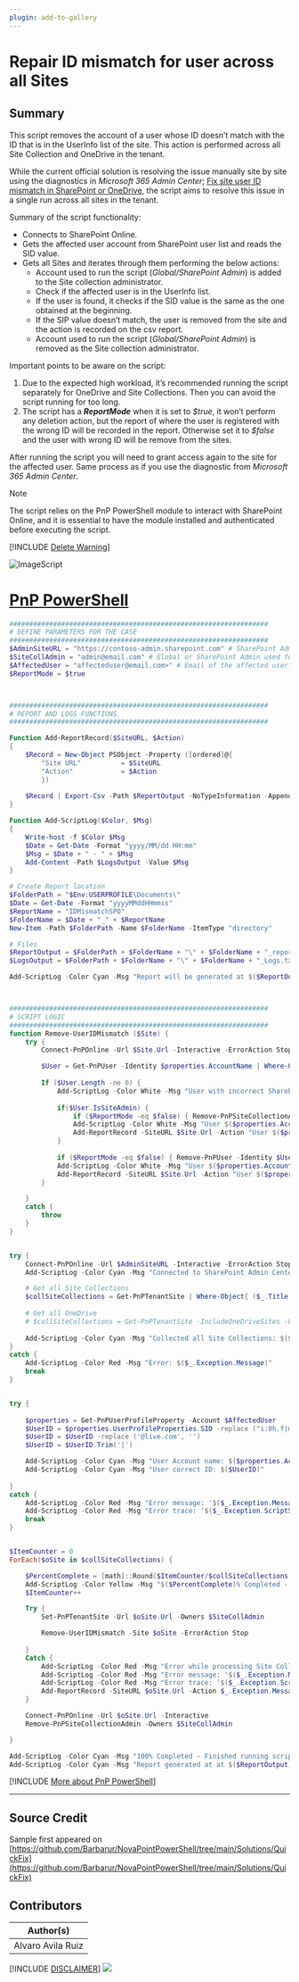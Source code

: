 ```yaml
---
plugin: add-to-gallery
---
```


# Repair ID mismatch for user across all Sites

## Summary

This script removes the account of a user whose ID doesn’t match with the ID that is in the UserInfo list of the site. This action is performed across all Site Collection and OneDrive in the tenant.

While the current official solution is resolving the issue manually site by site using the diagnostics in *Microsoft 365 Admin Center*; [Fix site user ID mismatch in SharePoint or OneDrive]( https://learn.microsoft.com/en-us/sharepoint/troubleshoot/sharing-and-permissions/fix-site-user-id-mismatch), the script aims to resolve this issue in a single run across all sites in the tenant.

Summary of the script functionality:
- Connects to SharePoint Online.
- Gets the affected user account from SharePoint user list and reads the SID value.
- Gets all Sites and iterates through them performing the below actions:
  - Account used to run the script (*Global/SharePoint Admin*) is added to the Site collection administrator.
  - Check if the affected user is in the UserInfo list.
  - If the user is found, it checks if the SID value is the same as the one obtained at the beginning.
  - If the SIP value doesn’t match, the user is removed from the site and the action is recorded on the csv report.
  - Account used to run the script (*Global/SharePoint Admin*) is removed as the Site collection administrator.

Important points to be aware on the script:
1. Due to the expected high workload, it’s recommended running the script separately for OneDrive and Site Collections. Then you can avoid the script running for too long.
2. The script has a ***ReportMode*** when it is set to *\$true*, it won’t perform any deletion action, but the report of where the user is registered with the wrong ID will be recorded in the report. Otherwise set it to *\$false* and the user with wrong ID will be remove from the sites.

After running the script you will need to grant access again to the site for the affected user. Same process as if you use the diagnostic from *Microsoft 365 Admin Center*.

> [!Note]
> The script relies on the PnP PowerShell module to interact with SharePoint Online, and it is essential to have the module installed and authenticated before executing the script.

[!INCLUDE [Delete Warning](../../docfx/includes/DELETE-WARN.md)]

![ImageScript](assets/ScriptPreview.png)

# [PnP PowerShell](#tab/pnpps)

```powershell
#################################################################
# DEFINE PARAMETERS FOR THE CASE
#################################################################
$AdminSiteURL = "https://contoso-admin.sharepoint.com" # SharePoint Admin Center Url
$SiteCollAdmin = "admin@email.com" # Global or SharePoint Admin used for loging running the script.
$AffectedUser = "affecteduser@email.com>" # Email of the affected user.
$ReportMode = $true



#################################################################
# REPORT AND LOGS FUNCTIONS
#################################################################

Function Add-ReportRecord($SiteURL, $Action)
{
    $Record = New-Object PSObject -Property ([ordered]@{
        "Site URL"          = $SiteURL
        "Action"            = $Action
        })
    
    $Record | Export-Csv -Path $ReportOutput -NoTypeInformation -Append
}

Function Add-ScriptLog($Color, $Msg)
{
    Write-host -f $Color $Msg
    $Date = Get-Date -Format "yyyy/MM/dd HH:mm"
    $Msg = $Date + " - " + $Msg
    Add-Content -Path $LogsOutput -Value $Msg
}

# Create Report location
$FolderPath = "$Env:USERPROFILE\Documents\"
$Date = Get-Date -Format "yyyyMMddHHmmss"
$ReportName = "IDMismatchSPO"
$FolderName = $Date + "_" + $ReportName
New-Item -Path $FolderPath -Name $FolderName -ItemType "directory"

# Files
$ReportOutput = $FolderPath + $FolderName + "\" + $FolderName + "_report.csv"
$LogsOutput = $FolderPath + $FolderName + "\" + $FolderName + "_Logs.txt"

Add-ScriptLog -Color Cyan -Msg "Report will be generated at $($ReportOutput)"



#################################################################
# SCRIPT LOGIC
#################################################################
function Remove-UserIDMismatch ($Site) {
    try {
        Connect-PnPOnline -Url $Site.Url -Interactive -ErrorAction Stop

        $User = Get-PnPUser -Identity $properties.AccountName | Where-Object { $_.Email -eq $AffectedUser -and $_.UserId.NameId -ne $UserID }
        
        If ($User.Length -ne 0) {
            Add-ScriptLog -Color White -Msg "User with incorrect SharePoint ID $($Site.UserId.NameId) found on this site."
            
            if($User.IsSiteAdmin) {                
                if ($ReportMode -eq $false) { Remove-PnPSiteCollectionAdmin -Owners $AffectedUser -ErrorAction Stop }
                Add-ScriptLog -Color White -Msg "User $($properties.AccountName) removed as Site Collection Admin"
                Add-ReportRecord -SiteURL $Site.Url -Action "User $($properties.AccountName) removed as Site Collection Admin"
            }
    
            if ($ReportMode -eq $false) { Remove-PnPUser -Identity $User.ID -Force -ErrorAction Stop }
            Add-ScriptLog -Color White -Msg "User $($properties.AccountName) removed from target Site"
            Add-ReportRecord -SiteURL $Site.Url -Action "User $($properties.AccountName) removed from target Site"
        }

    }
    catch {
        throw
    }
}


try {
    Connect-PnPOnline -Url $AdminSiteURL -Interactive -ErrorAction Stop
    Add-ScriptLog -Color Cyan -Msg "Connected to SharePoint Admin Center"

    # Get all Site Collections
    $collSiteCollections = Get-PnPTenantSite | Where-Object{ ($_.Title -notlike "" -and $_.Template -notlike "*Redirect*") }
    
    # Get all OneDrive
    # $collSiteCollections = Get-PnPTenantSite -IncludeOneDriveSites -Filter "Url -like '-my.sharepoint.com/personal/'" | Where-Object{ $_.Title -notlike "" -and $_.Template -notlike "*Redirect*" }
    
    Add-ScriptLog -Color Cyan -Msg "Collected all Site Collections: $($collSiteCollections.Count)"
}
catch {
    Add-ScriptLog -Color Red -Msg "Error: $($_.Exception.Message)"
    break
}


try {
    
    $properties = Get-PnPUserProfileProperty -Account $AffectedUser
    $UserID = $properties.UserProfileProperties.SID -replace ("i:0h.f|membership|", '')
    $UserID = $UserID -replace ('@live.com', '')
    $UserID = $UserID.Trim('|')

    Add-ScriptLog -Color Cyan -Msg "User Account name: $($properties.AccountName)"
    Add-ScriptLog -Color Cyan -Msg "User correct ID: $($UserID)"
    
}
catch {
    Add-ScriptLog -Color Red -Msg "Error message: '$($_.Exception.Message)'"
    Add-ScriptLog -Color Red -Msg "Error trace: '$($_.Exception.ScriptStackTrace)'"
    break
}


$ItemCounter = 0
ForEach($oSite in $collSiteCollections) {

    $PercentComplete = [math]::Round($ItemCounter/$collSiteCollections.Count * 100, 2)
    Add-ScriptLog -Color Yellow -Msg "$($PercentComplete)% Completed - Processing Site Collection: $($oSite.Url)"
    $ItemCounter++

    Try {
        Set-PnPTenantSite -Url $oSite.Url -Owners $SiteCollAdmin

        Remove-UserIDMismatch -Site $oSite -ErrorAction Stop
        
    }
    Catch {
        Add-ScriptLog -Color Red -Msg "Error while processing Site Collection '$($Site.Url)'"
        Add-ScriptLog -Color Red -Msg "Error message: '$($_.Exception.Message)'"
        Add-ScriptLog -Color Red -Msg "Error trace: '$($_.Exception.ScriptStackTrace)'"
        Add-ReportRecord -SiteURL $oSite.Url -Action $_.Exception.Message
    }

    Connect-PnPOnline -Url $oSite.Url -Interactive
    Remove-PnPSiteCollectionAdmin -Owners $SiteCollAdmin

}

Add-ScriptLog -Color Cyan -Msg "100% Completed - Finished running script"
Add-ScriptLog -Color Cyan -Msg "Report generated at at $($ReportOutput)"
```
[!INCLUDE [More about PnP PowerShell](../../docfx/includes/MORE-PNPPS.md)]


***


## Source Credit

Sample first appeared on [https://github.com/Barbarur/NovaPointPowerShell/tree/main/Solutions/QuickFix](https://github.com/Barbarur/NovaPointPowerShell/tree/main/Solutions/QuickFix)

## Contributors

| Author(s)         |
| ----------------- |
| Alvaro Avila Ruiz |


[!INCLUDE [DISCLAIMER](../../docfx/includes/DISCLAIMER.md)]
<img src="https://m365-visitor-stats.azurewebsites.net/script-samples/scripts/spo-repair-user-idmismatch" aria-hidden="true" />